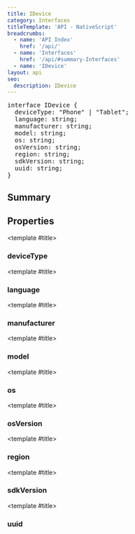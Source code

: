 ```yaml
---
title: IDevice
category: Interfaces
titleTemplate: 'API - NativeScript'
breadcrumbs: 
  - name: 'API Index'
    href: '/api/'
  - name: 'Interfaces'
    href: '/api/#summary-Interfaces'
  - name: 'IDevice'
layout: api
seo:
  description: IDevice
---
```


<!-- This page is auto generated, do not edit manually. -->
<!-- Run "yarn generate:api-docs" to regenerate -->

<script setup lang="ts">
  import { provide } from "vue";
  import API_DATA from "./IDevice.data.json";
  
  provide('API_DATA', API_DATA);
</script>

<APIRefHierarchy v-once />

<pre class="not-prose [&_a]:text-blue-400 [&_a]:no-underline">interface IDevice {
  deviceType: "Phone" | "Tablet";
  language: string;
  manufacturer: string;
  model: string;
  os: string;
  osVersion: string;
  region: string;
  sdkVersion: string;
  uuid: string;
}</pre>

## <Heading ignore>Summary</Heading>

<APIRefSummary v-once />

## Properties

<div class="">

<APIRef for="2337" v-once>

<template #title>

### deviceType

</template>

</APIRef>

</div>

<div class="">

<APIRef for="2339" v-once>

<template #title>

### language

</template>

</APIRef>

</div>

<div class="">

<APIRef for="2332" v-once>

<template #title>

### manufacturer

</template>

</APIRef>

</div>

<div class="">

<APIRef for="2333" v-once>

<template #title>

### model

</template>

</APIRef>

</div>

<div class="">

<APIRef for="2334" v-once>

<template #title>

### os

</template>

</APIRef>

</div>

<div class="">

<APIRef for="2335" v-once>

<template #title>

### osVersion

</template>

</APIRef>

</div>

<div class="">

<APIRef for="2340" v-once>

<template #title>

### region

</template>

</APIRef>

</div>

<div class="">

<APIRef for="2336" v-once>

<template #title>

### sdkVersion

</template>

</APIRef>

</div>

<div class="">

<APIRef for="2338" v-once>

<template #title>

### uuid

</template>

</APIRef>

</div>
